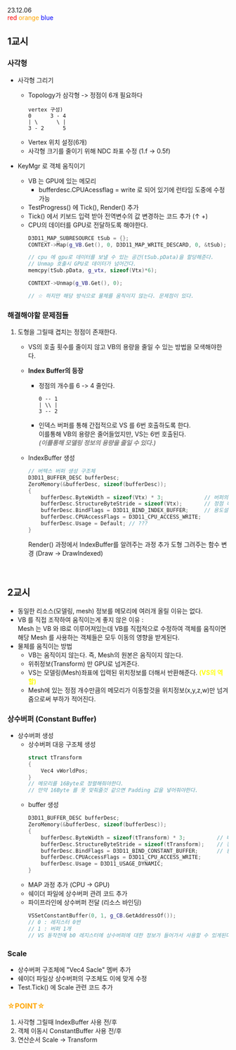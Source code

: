 23.12.06  
<span style='color:red'>red</span>
<span style='color:orange'>orange</span>
<span style='color:blue'>blue</span>

## 1교시

### 사각형
- 사각형 그리기
    - Topology가 삼각형 -> 정점이 6개 필요하다
        ```
        vertex 구성)
        0      3 - 4
        | \      \ |
        3 - 2      5
        ```
    - Vertex 위치 설정(6개)
    - 사각형 크기를 줄이기 위해 NDC 좌표 수정 (1.f -> 0.5f)

- KeyMgr 로 객체 움직이기
    - VB 는 GPU에 있는 메모리
        - bufferdesc.CPUAcessflag = write 로 되어 있기에 런타임 도중에 수정 가능
    - TestProgress() 에 Tick(), Render() 추가
    - Tick() 에서 키보드 입력 받아 전역변수의 값 변경하는 코드 추가 (↑ +)
    - CPU의 데이터를 GPU로 전달하도록 해야한다.
        ```cpp
        D3D11_MAP_SUBRESOURCE tSub = {};
        CONTEXT->Map(g_VB.Get(), 0, D3D11_MAP_WRITE_DESCARD, 0, &tSub);

        // cpu 에 gpu로 데이터를 보낼 수 있는 공간(tSub.pData)을 할당해준다.
        // Unmap 호출시 GPU로 데이터가 넘어간다.
        memcpy(tSub.pData, g_vtx, sizeof(Vtx)*6);

        CONTEXT->Unmap(g_VB.Get(), 0);

        // ☆ 하지만 해당 방식으로 물체를 움직이지 않는다. 문제점이 있다.
        ```
### 해결해야할 문제점들
1. 도형을 그릴때 겹치는 정점이 존재한다.
    - VS의 호출 횟수를 줄이지 않고 VB의 용량을 줄일 수 있는 방법을 모색해야한다.
    - **Index Buffer의 등장**
        - 정점의 개수를 6 -> 4 줄인다.
            ```
            0 -- 1
            | \\ |
            3 -- 2
            ```
        - 인덱스 버퍼를 통해 간접적으로 VS 를 6번 호출하도록 한다.<br>
            이를통해 VB의 용량은 줄어들었지만, VS는 6번 호출된다.<br>
            <span style='color:grey'>**_(이를통해 모델링 정보의 용량을 줄일 수 있다.)_**</span>

    - IndexBuffer 생성
        ```cpp
        // 버텍스 버퍼 생성 구조체
        D3D11_BUFFER_DESC bufferDesc;
        ZeroMemory(&bufferDesc, sizeof(bufferDesc));
        {
            bufferDesc.ByteWidth = sizeof(Vtx) * 3;				// 버퍼의 크기
            bufferDesc.StructureByteStride = sizeof(Vtx);		// 정점 하나의 크기
            bufferDesc.BindFlags = D3D11_BIND_INDEX_BUFFER;	    // 용도설정 = 버텍스 버퍼
            bufferDesc.CPUAccessFlags = D3D11_CPU_ACCESS_WRITE;
            bufferDesc.Usage = Default; // ???
        }
        ```
        Render() 과정에서 IndexBuffer를 알려주는 과정 추가
        도형 그려주는 함수 변경 (Draw -> DrawIndexed)        
<br><br>

## 2교시

- 동일한 리소스(모델링, mesh) 정보를 메모리에 여러개 올릴 이유는 없다.
- VB 를 직접 조작하여 움직이는게 좋지 않은 이유 :<br>
    Mesh 는 VB 와 IB로 이루어져있는데 VB를 직접적으로 수정하여 객체를 움직이면 해당 Mesh 를 사용하는 객체들은 모두 이동의 영향을 받게된다.
- 물체를 움직이는 방법
    - VB는 움직이지 않는다. 즉, Mesh의 원본은 움직이지 않는다.
    - 위취정보(Transform) 만 GPU로 넘겨준다.
    - VS는 모델링(Mesh)좌표에 입력된 위치정보를 더해서 반환해준다. <span style='color:yellow'>**(VS의 역할)**</span>
    - Mesh에 있는 정점 개수만큼의 메모리가 이동할것을 위치정보(x,y,z,w)만 넘겨줌으로써 부하가 적어진다.

### 상수버퍼 (Constant Buffer)
- 상수버퍼 생성
    - 상수버퍼 대응 구조체 생성
        ```cpp
        struct tTransform
        {
            Vec4 vWorldPos;
        }
        // 메모리를 16Byte로 정렬해줘야한다.
        // 만약 16Byte 를 못 맞춰줄것 같으면 Padding 값을 넣어줘야한다.
        ```
    - buffer 생성
        ```cpp
        D3D11_BUFFER_DESC bufferDesc;
        ZeroMemory(&bufferDesc, sizeof(bufferDesc));
        {
            bufferDesc.ByteWidth = sizeof(tTransform) * 3;	        // 버퍼의 크기
            bufferDesc.StructureByteStride = sizeof(tTransform);	// 정점 하나의 크기
            bufferDesc.BindFlags = D3D11_BIND_CONSTANT_BUFFER;	    // 용도설정
            bufferDesc.CPUAccessFlags = D3D11_CPU_ACCESS_WRITE;
            bufferDesc.Usage = D3D11_USAGE_DYNAMIC;
        }
        ```
    - MAP 과정 추가 (CPU -> GPU)
    - 쉐이더 파일에 상수버퍼 관려 코드 추가
    - 파이프라인에 상수버퍼 전달 (리소스 바인딩)
        ```cpp
        VSSetConstantBuffer(0, 1, g_CB.GetAddressOf());
        // 0 : 레지스터 0번 
        // 1 : 버퍼 1개
        // VS 동작전에 b0 레지스터에 상수버퍼에 대한 정보가 들어가서 사용할 수 있게된다.
        ```

### Scale
- 상수버퍼 구조체에 "Vec4 Sacle" 멤버 추가
- 쉐이더 파일상 상수버퍼의 구조체도 이에 맞게 수정
- Test.Tick() 에 Scale 관련 코드 추가


### <span style='color:orange'>**☆POINT☆**</span>
1. 사각형 그릴때 IndexBuffer 사용 전/후
2. 객체 이동시 ConstantBuffer 사용 전/후
3. 연산순서 Scale -> Transform
